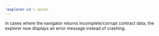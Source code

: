 ```yaml
---
'explorer-v1': minor
---
```


In cases where the navigator returns incomplete/corrupt contract data, the explorer now displays an error message instead of crashing.
